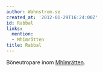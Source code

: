 ```yaml
---
author: Wahnstrom.se
created_at: '2012-01-29T16:24:00Z'
id: Rabbal
links:
  mention:
  - Mhîmrätten
title: Rabbal
---
```


Böneutropare inom [Mhîmrätten].

  [Mhîmrätten]: Mhîmrätten